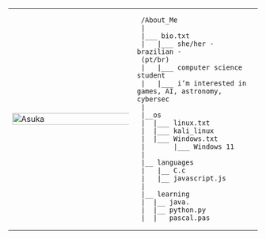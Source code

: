 <table>
  <tr>
    <td style="width: 50%;">
     <img 
      scr="https://github.com/shaylaalves/shaylaalves/blob/main/asuka.png"
      alt="Asuka" style="width: 200%;
      border: none;"/>
    </td>
    <td style="width: 50%; vertical-align: top;">


     /About_Me
     |
     |___ bio.txt
     |   |___ she/her - brazilian -
     (pt/br)
     |   |___ computer science student
     |   |___ i’m interested in games, AI, astronomy, cybersec
     |
     |__os
     |  |___ linux.txt
     |  |___ kali_linux
     |  |___ Windows.txt
     |       |___ Windows 11
     |
     |__ languages
     |   |__ C.c
     |   |__ javascript.js
     |
     |__ learning
     |  |__ java.
     |  |__ python.py
     |  |__ pascal.pas
  </tr>
</table>
